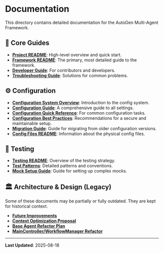 # Documentation

This directory contains detailed documentation for the AutoGen Multi-Agent Framework.

## 🚀 Core Guides
- **[Project README](../README.md)**: High-level overview and quick start.
- **[Framework README](../autogen_framework/README.md)**: The primary, most detailed guide to the framework.
- **[Developer Guide](../autogen_framework/docs/developer-guide.md)**: For contributors and developers.
- **[Troubleshooting Guide](../autogen_framework/docs/troubleshooting.md)**: Solutions for common problems.

## ⚙️ Configuration
- **[Configuration System Overview](configuration-system-overview.md)**: Introduction to the config system.
- **[Configuration Guide](configuration-guide.md)**: A comprehensive guide to all settings.
- **[Configuration Quick Reference](configuration-quick-reference.md)**: For common configuration tasks.
- **[Configuration Best Practices](configuration-best-practices.md)**: Recommendations for a secure and maintainable setup.
- **[Migration Guide](migration-guide.md)**: Guide for migrating from older configuration versions.
- **[Config Files README](../config/README.md)**: Information about the physical config files.

## 🧪 Testing
- **[Testing README](../tests/README.md)**: Overview of the testing strategy.
- **[Test Patterns](../tests/TEST_PATTERNS.md)**: Detailed patterns and conventions.
- **[Mock Setup Guide](../tests/MOCK_SETUP_GUIDE.md)**: Guide for setting up complex mocks.

## 🏛️ Architecture & Design (Legacy)
Some of these documents may be partially or fully outdated. They are kept for historical context.

- **[Future Improvements](../autogen_framework/docs/FUTURE_IMPROVEMENTS.md)**
- **[Context Optimization Proposal](../autogen_framework/docs/context-optimization-proposal.md)**
- **[Base Agent Refactor Plan](../autogen_framework/docs/base_agent_refactor_plan.md)**
- **[MainController/WorkflowManager Refactor](maincontroller-workflowmanager-refactor.md)**

---

**Last Updated**: 2025-08-18